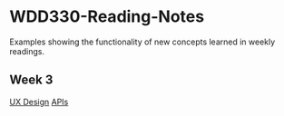 # WDD330-Reading-Notes
Examples showing the functionality of new concepts learned in weekly readings.

## Week 3
[UX Design](/ux-design.html)
[APIs]()
